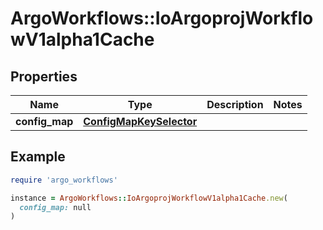 # ArgoWorkflows::IoArgoprojWorkflowV1alpha1Cache

## Properties

| Name | Type | Description | Notes |
| ---- | ---- | ----------- | ----- |
| **config_map** | [**ConfigMapKeySelector**](ConfigMapKeySelector.md) |  |  |

## Example

```ruby
require 'argo_workflows'

instance = ArgoWorkflows::IoArgoprojWorkflowV1alpha1Cache.new(
  config_map: null
)
```

